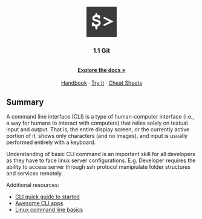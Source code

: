 <p align="center">
<img src="../../images/logos/cli-logo.png" alt="Logo" width="80" height="80">

  <h3 align="center">1.1 Git</h3>
  <p align="center">
    <br />
    <a href="https://www.sdstate.edu/information-technology/linux-command-line-documentation" target="_blank"><strong>Explore the docs »</strong></a>
    <br />
    <br />
    <a href="https://lifehacker.com/a-command-line-primer-for-beginners-5633909" target="_blank">Handbook</a>
    ·
    <a href="https://bellard.org/jslinux/vm.html?url=https://bellard.org/jslinux/buildroot-x86.cfg">Try it</a>
    ·
    <a href="https://www.linuxtrainingacademy.com/linux-commands-cheat-sheet/" target="_blank">Cheat Sheets</a>
  </p>
</p>

## Summary

A command line interface (CLI) is a type of human-computer interface (i.e., a way for humans to interact with computers) that relies solely on textual input and output. That is, the entire display screen, or the currently active portion of it, shows only characters (and no images), and input is usually performed entirely with a keyboard.

Understanding of basic CLI command is an important skill for all developers as they have to face linux server configurations. E.g. Developer requires the ability to access server through ssh protocol manipiulate folder structures and services remotely.

Additional resources:

* [CLI quick guide to started](https://www.makeuseof.com/tag/a-quick-guide-to-get-started-with-the-linux-command-line/)
* [Awesome CLI apps](https://github.com/agarrharr/awesome-cli-apps)
* [Linux command line basics](https://www.techspot.com/guides/835-linux-command-line-basics/)
